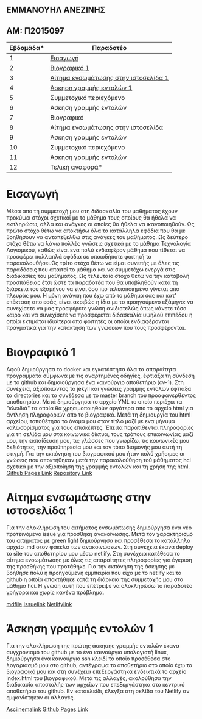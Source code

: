 ## ΕΜΜΑΝΟΥΗΛ ΑΝΕΖΙΝΗΣ
## ΑΜ: Π2015097


| Εβδομάδα* | Παραδοτέο |
| --- | --- |
| 1 | [Eισαγωγή](#Εισαγωγή) |
| 2 | [Βιογραφικό 1](#Βιογραφικό-1) |
| 3 | [Αίτημα ενσωμάτωσης στην ιστοσελίδα 1](#Αίτημα-ενσωμάτωσης-στην-ιστοσελίδα-1) |
| 4 | [Άσκηση γραμμής εντολών 1](#Άσκηση-γραμμής-εντολών-1) |
| 5 | Συμμετοχικό περιεχόμενο |
| 6 | Άσκηση γραμμής εντολών |
| 7 | Βιογραφικό |
| 8 | Αίτημα ενσωμάτωσης στην ιστοσελίδα |
| 9 | Άσκηση γραμμής εντολών |
| 10 | Συμμετοχικό περιεχόμενο |
| 11 | Άσκηση γραμμής εντολών |
| 12 | Τελική αναφορά* |

# Εισαγωγή

Μέσα απο τη συμμετοχή μου στη διδασκαλία του μαθήματος έχουν προκύψει στόχοι σχετικοί με το μάθημα τους οποίους θα ήθελα να εκπληρώσω, αλλα και ανάγκες οι οποίες θα ήθελα να ικανοποιηθούν. Ως πρώτο στόχο θέτω να αποκτήσω όλα τα κατάλληλα εφόδια που θα με βοηθήσουν να ανταπεξέλθω στις ανάγκες του μαθήματος. Ως δεύτερο στόχο θέτω να λάνω πολλές γνώσεις σχετικά με το μάθημα Τεχνολογία Λογισμικού, καθώς είναι ενα πολύ ενδιαφέρον μάθημα που τίθεται να προσφέρει πολλαπλά εφόδια σε οποιοδήποτε φοιτητή το παρακολουθήσει.Ως τρίτο στόχο θέτω να είμαι συνεπής με όλες τις παραδόσεις που απαιτεί το μάθημα και να συμμετέχω ενεργά στις διαδικασίες του μαθήματος. Ως τελευταίο στόχο θέτω να την καταβολή προσπάθειας έτσι ώστε τα παραδοτέα που θα υποβληθούν κατά τη διάρκεια του εξαμήνου να είναι όσο πιο τελειοποιημένα γίνεται απο πλευράς μου. Η μόνη ανάγκη που έχω από το μάθημα σας και κατ' επέκταση απο εσάς, είναι ακριβώς η ίδια με το προηγούμενο εξάμηνο: να συνεχίσετε να μας προσφέρετε γνώση ανιδιοτελώς όπως κάνετε τόσο καιρό και να συνεχίσετε να προσφέρεται διδασκαλία υψηλού επιπέδου η οποία εκτιμάται ιδιαίτερα απο φοιτητές οι οποίοι ενδιαφέρονται πραγματικά για την κατάκτηση των γνώσεων που τους προσφέρονται.

# Βιογραφικό 1

Αφού δημιούργησα το docker και εγκατέστησα όλα τα απαραίτητα προγράμματα σύμφωνα με τις αναρτημένες οδηγίες, έφτιαξα τη σύνδεση με το github και δημοιούργησα ένα καινούργιο αποθετήριο (cv-1). Στη συνέχεια, αξιοποιώντας το jekyll και γνώσεις γραμμής εντολών έφτιαξα τα directories και τα συνέδεσα με το master branch του προαφανερθέντος αποθετηρίου. Μετά δημιούργησα το αρχείο YML το οποίο περιέχει τα "κλειδιά" τα οποία θα χρησιμοποιηθούν αργότερα απο το αρχείο html για άντληση πληροφοριών απο το βιογραφικό. Μετά τη δημιουργία του html αρχείου, τοποθέτησα το όνομα μου στον τίτλο μαζί με ενα μήνυμα καλωσορίσματος για τους επισκέπτες. Έπειτα παρατίθενται πληροφορίες για τη σελίδα μου στα κοινωνικά δίκτυα, τους τρόπους επικοινωνίας μαζί μου, την εκπαίδευση μου, τις γλώσσες που γνωρίζω, τις κοινωνικές μου δεξιότητες, την προϋπηρεσία μου και τον τόπο διαμονής μου αυτή τη στιγμή. Για την εκπόνηση του βιογραφικού μου ήταν πολύ χρήσιμες οι γνώσεις που αποκτήθηκαν μετά την παρακολούθηση τού μάθήματος hci σχετικά με την αξιοποίηση της γραμμής εντολών και τη χρήση της html.
[Github Pages Link](https://p15anez.github.io/cv-1/)
[Repository Link](https://github.com/p15anez/cv-1/tree/master)

# Αίτημα ενσωμάτωσης στην ιστοσελίδα 1
Για την ολοκλήρωση του αιτήματος ενσωμάτωσης δημιούργησα ένα νέο προτεινόμενο issue για προσθήκη ανακοίνωσης. Μετά τον χαρακτηρισμό του αιτήματος με green light δημιούργησα και προσέθεσα το κατάλληλο αρχείο .md στον φάκελο των ανακοινώσεων. Στη συνέχεια έκανα deploy το site του αποθετηρίου μου μέσω netlify. Στη συνέχεια κατέθεσα το αίτημα ενσωμάτωσης με όλες τις απαραίτητες πληροφορίες για έγκριση της προσθήκης που προτάθηκε. Για την εκπόνηση της άσκησης με βοήθησε πολύ η προηγούμενη εμμπειρία που είχα με το netlify και το github η οποία αποκτήθηκε κατά τη διάρκεια της συμμετοχής μου στο μάθημα hci. Η γνώση αυτή που επέτρεψε να ολοκληρώσω το παραδοτέο γρήγορα και χωρίς κανένα πρόβλημα.

[mdfile](https://github.com/p15anez/sitegr/blob/2015097/all_collections/_posts/2021-02-22-Diavouleusi-sxedio-eswterikou-kanonismou.md)
[Ιssuelink](https://github.com/ioniodi/sitegr/issues/34)
[Νetlifylink](https://wizardly-noyce-934f26.netlify.app/posts/2021/02/22/diavouleusi-sxedio-eswterikou-kanonismou/)

# Άσκηση γραμμής εντολών 1
Για την ολοκλήρωση της πρώτης άσκησης γραμμής εντολών έκανα συγχρονισμό του github με το ένα καινούργιο υπολογιστή linux, δημιούργησα ένα καινούργιο ssh κλειδί το οποίο προσέθεσα στο λογαριασμό μου στο github, αντέγραψα το αποθετήριο στο οποίο έχω το [βιογραφικό μου](https://github.com/p15anez/cv-1) και στη συνέχεια επεξεργάστηκα ενδεικτικά το αρχείο index.html του βιογραφικού. Μετά τις αλλαγές, ακολούθησα την διαδικασία αποστολής των αρχείων που επεξεργάστηκα στο κεντρικό αποθετήριο του github. Εν κατακλείδι, έλεγξα στη σελίδα του Netlify αν εμφανίστηκαν οι αλλαγές.

[Αsciinemalink](https://asciinema.org/a/398782)
[Github Pages Link](https://p15anez.github.io/cv-1/)
